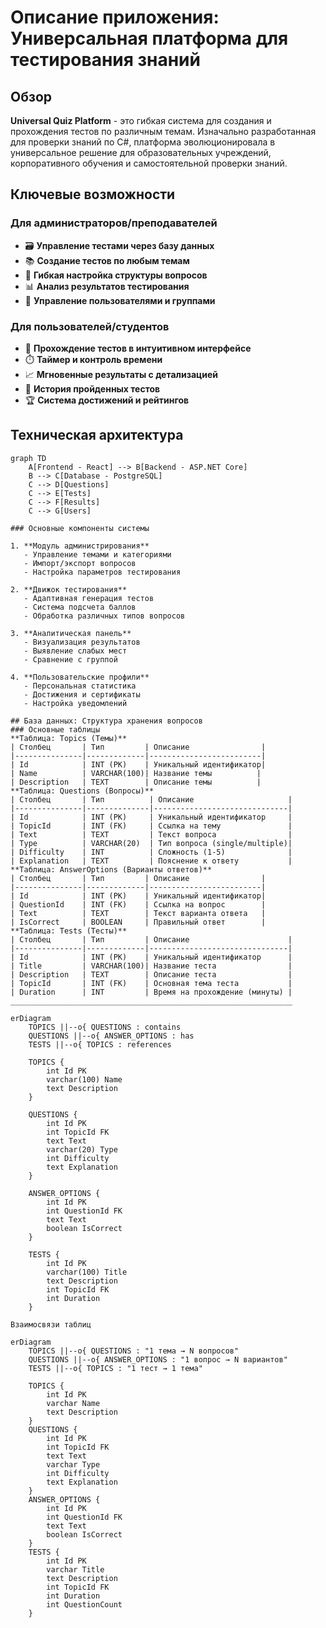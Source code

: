 # Описание приложения: Универсальная платформа для тестирования знаний

## Обзор
**Universal Quiz Platform** - это гибкая система для создания и прохождения тестов по различным темам. Изначально разработанная для проверки знаний по C#, платформа эволюционировала в универсальное решение для образовательных учреждений, корпоративного обучения и самостоятельной проверки знаний.

## Ключевые возможности

### Для администраторов/преподавателей
- 🗃️ **Управление тестами через базу данных**
- 📚 **Создание тестов по любым темам**
- 🧩 **Гибкая настройка структуры вопросов**
- 📊 **Анализ результатов тестирования**
- 👥 **Управление пользователями и группами**

### Для пользователей/студентов
- 🚀 **Прохождение тестов в интуитивном интерфейсе**
- ⏱️ **Таймер и контроль времени**
- 📈 **Мгновенные результаты с детализацией**
- 📝 **История пройденных тестов**
- 🏆 **Система достижений и рейтингов**

## Техническая архитектура

```mermaid
graph TD
    A[Frontend - React] --> B[Backend - ASP.NET Core]
    B --> C[Database - PostgreSQL]
    C --> D[Questions]
    C --> E[Tests]
    C --> F[Results]
    C --> G[Users]
    
### Основные компоненты системы

1. **Модуль администрирования**
   - Управление темами и категориями
   - Импорт/экспорт вопросов
   - Настройка параметров тестирования

2. **Движок тестирования**
   - Адаптивная генерация тестов
   - Система подсчета баллов
   - Обработка различных типов вопросов

3. **Аналитическая панель**
   - Визуализация результатов
   - Выявление слабых мест
   - Сравнение с группой

4. **Пользовательские профили**
   - Персональная статистика
   - Достижения и сертификаты
   - Настройка уведомлений

## База данных: Структура хранения вопросов
### Основные таблицы
**Таблица: Topics (Темы)**
| Столбец       | Тип         | Описание                |
|---------------|-------------|-------------------------|
| Id            | INT (PK)    | Уникальный идентификатор|
| Name          | VARCHAR(100)| Название темы          |
| Description   | TEXT        | Описание темы          |
**Таблица: Questions (Вопросы)**
| Столбец       | Тип          | Описание                     |
|---------------|--------------|------------------------------|
| Id            | INT (PK)     | Уникальный идентификатор     |
| TopicId       | INT (FK)     | Ссылка на тему               |
| Text          | TEXT         | Текст вопроса                |
| Type          | VARCHAR(20)  | Тип вопроса (single/multiple)|
| Difficulty    | INT          | Сложность (1-5)              |
| Explanation   | TEXT         | Пояснение к ответу           |
**Таблица: AnswerOptions (Варианты ответов)**
| Столбец       | Тип         | Описание                |
|---------------|-------------|-------------------------|
| Id            | INT (PK)    | Уникальный идентификатор|
| QuestionId    | INT (FK)    | Ссылка на вопрос        |
| Text          | TEXT        | Текст варианта ответа   |
| IsCorrect     | BOOLEAN     | Правильный ответ        |
**Таблица: Tests (Тесты)**
| Столбец       | Тип         | Описание                      |
|---------------|-------------|-------------------------------|
| Id            | INT (PK)    | Уникальный идентификатор      |
| Title         | VARCHAR(100)| Название теста                |
| Description   | TEXT        | Описание теста                |
| TopicId       | INT (FK)    | Основная тема теста           |
| Duration      | INT         | Время на прохождение (минуты) |
_______________________________________________________________

erDiagram
    TOPICS ||--o{ QUESTIONS : contains
    QUESTIONS ||--o{ ANSWER_OPTIONS : has
    TESTS ||--o{ TOPICS : references

    TOPICS {
        int Id PK
        varchar(100) Name
        text Description
    }
    
    QUESTIONS {
        int Id PK
        int TopicId FK
        text Text
        varchar(20) Type
        int Difficulty
        text Explanation
    }
    
    ANSWER_OPTIONS {
        int Id PK
        int QuestionId FK
        text Text
        boolean IsCorrect
    }
    
    TESTS {
        int Id PK
        varchar(100) Title
        text Description
        int TopicId FK
        int Duration
    }

Взаимосвязи таблиц

erDiagram
    TOPICS ||--o{ QUESTIONS : "1 тема → N вопросов"
    QUESTIONS ||--o{ ANSWER_OPTIONS : "1 вопрос → N вариантов"
    TESTS ||--o{ TOPICS : "1 тест → 1 тема"

    TOPICS {
        int Id PK
        varchar Name
        text Description
    }
    QUESTIONS {
        int Id PK
        int TopicId FK
        text Text
        varchar Type
        int Difficulty
        text Explanation
    }
    ANSWER_OPTIONS {
        int Id PK
        int QuestionId FK
        text Text
        boolean IsCorrect
    }
    TESTS {
        int Id PK
        varchar Title
        text Description
        int TopicId FK
        int Duration
        int QuestionCount
    }


